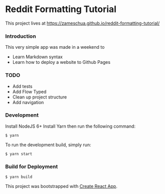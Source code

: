 # Reddit Formatting Tutorial
This project lives at https://zameschua.github.io/reddit-formatting-tutorial/

### Introduction
This very simple app was made in a weekend to
* Learn Markdown syntax
* Learn how to deploy a website to Github Pages

### TODO
* Add tests
* Add Flow Typed
* Clean up project structure
* Add navigation

### Development

Install NodeJS 6+ Install Yarn then run the following command:
```
$ yarn
```
To run the development build, simply run:
```
$ yarn start
```

### Build for Deployment
```
$ yarn build
```

This project was bootstrapped with [Create React App](https://github.com/facebookincubator/create-react-app).

